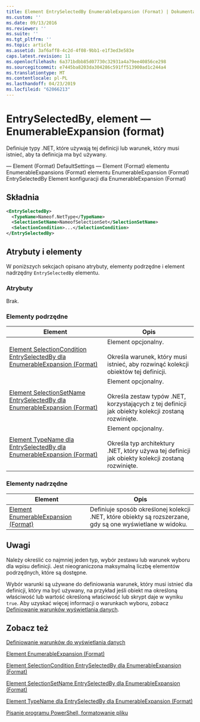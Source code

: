 ```yaml
---
title: Element EntrySelectedBy EnumerableExpansion (Format) | Dokumentacja firmy Microsoft
ms.custom: ''
ms.date: 09/13/2016
ms.reviewer: ''
ms.suite: ''
ms.tgt_pltfrm: ''
ms.topic: article
ms.assetid: 3af6aff8-4c2d-4f08-9bb1-e1f3ed3e583e
caps.latest.revision: 11
ms.openlocfilehash: 6a371bdbb85d07730c32931a4a79ee40856ce298
ms.sourcegitcommit: e7445ba8203da304286c591ff513900ad1c244a4
ms.translationtype: MT
ms.contentlocale: pl-PL
ms.lasthandoff: 04/23/2019
ms.locfileid: "62066213"
---
```

# <a name="entryselectedby-element-for-enumerableexpansion-format"></a>EntrySelectedBy, element — EnumerableExpansion (format)

Definiuje typy .NET, które używają tej definicji lub warunek, który musi istnieć, aby ta definicja ma być używany.

— Element (Format) DefaultSettings — Element (Format) elementu EnumerableExpansions (Format) elementu EnumerableExpansion (Format) EntrySelectedBy Element konfiguracji dla EnumerableExpansion (Format)

## <a name="syntax"></a>Składnia

```xml
<EntrySelectedBy>
  <TypeName>Nameof.NetType</TypeName>
  <SelectionSetName>NameofSelectionSet</SelectionSetName>
  <SelectionCondition>...</SelectionCondition>
</EntrySelectedBy>
```

## <a name="attributes-and-elements"></a>Atrybuty i elementy

W poniższych sekcjach opisano atrybuty, elementy podrzędne i element nadrzędny `EntrySelectedBy` elementu.

### <a name="attributes"></a>Atrybuty

Brak.

### <a name="child-elements"></a>Elementy podrzędne

|Element|Opis|
|-------------|-----------------|
|[Element SelectionCondition EntrySelectedBy dla EnumerableExpansion (Format)](./selectioncondition-element-for-entryselectedby-for-enumerableexpansion-format.md)|Element opcjonalny.<br /><br /> Określa warunek, który musi istnieć, aby rozwinąć kolekcji obiektów tej definicji.|
|[Element SelectionSetName EntrySelectedBy dla EnumerableExpansion (Format)](./selectionsetname-element-for-entryselectedby-for-enumerableexpansion-format.md)|Element opcjonalny.<br /><br /> Określa zestaw typów .NET, korzystających z tej definicji jak obiekty kolekcji zostaną rozwinięte.|
|[Element TypeName dla EntrySelectedBy dla EnumerableExpansion (Format)](./typename-element-for-entryselectedby-for-enumerableexpansion-format.md)|Element opcjonalny.<br /><br /> Określa typ architektury .NET, który używa tej definicji jak obiekty kolekcji zostaną rozwinięte.|

### <a name="parent-elements"></a>Elementy nadrzędne

|Element|Opis|
|-------------|-----------------|
|[Element EnumerableExpansion (Format)](./enumerableexpansion-element-format.md)|Definiuje sposób określonej kolekcji .NET, które obiekty są rozszerzane, gdy są one wyświetlane w widoku.|

## <a name="remarks"></a>Uwagi

Należy określić co najmniej jeden typ, wybór zestawu lub warunek wyboru dla wpisu definicji. Jest nieograniczona maksymalną liczbę elementów podrzędnych, które są dostępne.

Wybór warunki są używane do definiowania warunek, który musi istnieć dla definicji, który ma być używany, na przykład jeśli obiekt ma określoną właściwość lub wartość określoną właściwość lub skrypt daje w wyniku `true`. Aby uzyskać więcej informacji o warunkach wyboru, zobacz [Definiowanie warunków wyświetlania danych](./defining-conditions-for-displaying-data.md).

## <a name="see-also"></a>Zobacz też

[Definiowanie warunków do wyświetlania danych](./defining-conditions-for-displaying-data.md)

[Element EnumerableExpansion (Format)](./enumerableexpansion-element-format.md)

[Element SelectionCondition EntrySelectedBy dla EnumerableExpansion (Format)](./selectioncondition-element-for-entryselectedby-for-enumerableexpansion-format.md)

[Element SelectionSetName EntrySelectedBy dla EnumerableExpansion (Format)](./selectionsetname-element-for-entryselectedby-for-enumerableexpansion-format.md)

[Element TypeName dla EntrySelectedBy dla EnumerableExpansion (Format)](./typename-element-for-entryselectedby-for-enumerableexpansion-format.md)

[Pisanie programu PowerShell, formatowanie pliku](./writing-a-powershell-formatting-file.md)
